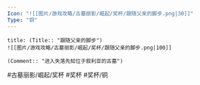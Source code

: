 ```yaml
---
Icon: "![[图片/游戏攻略/古墓丽影/崛起/奖杯/跟随父亲的脚步.png|30]]"
Type: "铜"
---
```

```ad-common-bronze-trophy
title: (Title:: "跟随父亲的脚步")
![[图片/游戏攻略/古墓丽影/崛起/奖杯/跟随父亲的脚步.png|100]]

(Comment:: "进入失落先知位于叙利亚的古墓")
```

#古墓丽影/崛起/奖杯 #奖杯 #奖杯/铜
